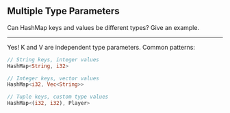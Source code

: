 ## Multiple Type Parameters

Can HashMap keys and values be different types? Give an example.

---

Yes! K and V are independent type parameters. Common patterns:
```rust
// String keys, integer values
HashMap<String, i32>

// Integer keys, vector values  
HashMap<i32, Vec<String>>

// Tuple keys, custom type values
HashMap<(i32, i32), Player>
```

